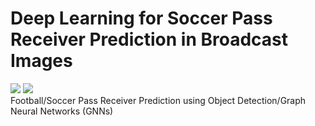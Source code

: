 # Deep Learning for Soccer Pass Receiver Prediction in Broadcast Images
<img src="https://img.shields.io/badge/python-3.11-green" /> <img src="https://img.shields.io/badge/torch-2.0.0-orange" /><br>
Football/Soccer Pass Receiver Prediction using Object Detection/Graph Neural Networks (GNNs)
